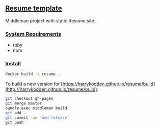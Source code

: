 ## [Resume template](#resume-template)

Middleman project with static Resume site.

### [System Requirements](#system-requirements)

- ruby
- npm

### [Install](#install)

```bash
docker build -t resume .
```

To build a new version for [https://harrykodden.github.io/resume/build](http://harrykodden.github.io/resume/build):

```bash
git checkout gh-pages
git merge master
bundle exec middleman build
git add .
git commit -am 'new release'
git push
```

